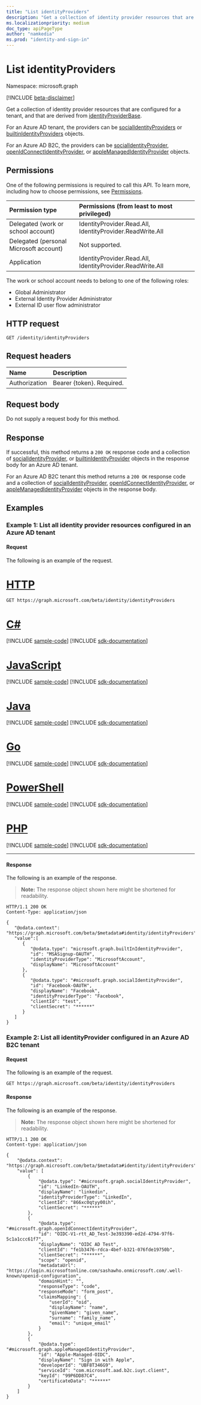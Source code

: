 ```yaml
---
title: "List identityProviders"
description: "Get a collection of identity provider resources that are configured for a tenant, and that are derived from identityProviderBase."
ms.localizationpriority: medium
doc_type: apiPageType
author: "namkedia"
ms.prod: "identity-and-sign-in"
---
```


# List identityProviders
Namespace: microsoft.graph

[!INCLUDE [beta-disclaimer](../../includes/beta-disclaimer.md)]

Get a collection of identity provider resources that are configured for a tenant, and that are derived from [identityProviderBase](../resources/identityproviderbase.md).

For an Azure AD tenant, the providers can be [socialIdentityProviders](../resources/socialidentityprovider.md) or [builtinIdentityProviders](../resources/builtinidentityprovider.md) objects.

For an Azure AD B2C, the providers can be [socialIdentityProvider](../resources/socialidentityprovider.md), [openIdConnectIdentityProvider](../resources/openidconnectidentityprovider.md), or [appleManagedIdentityProvider](../resources/applemanagedidentityprovider.md) objects.

## Permissions

One of the following permissions is required to call this API. To learn more, including how to choose permissions, see [Permissions](/graph/permissions-reference).

|Permission type      | Permissions (from least to most privileged)              |
|:--------------------|:---------------------------------------------------------|
|Delegated (work or school account)|IdentityProvider.Read.All, IdentityProvider.ReadWrite.All|
|Delegated (personal Microsoft account)| Not supported.|
|Application|IdentityProvider.Read.All, IdentityProvider.ReadWrite.All|

The work or school account needs to belong to one of the following roles:

* Global Administrator
* External Identity Provider Administrator
* External ID user flow administrator

## HTTP request

<!-- { "blockType": "ignored" } -->

```http
GET /identity/identityProviders
```

## Request headers

|Name|Description|
|:---------------|:----------|
|Authorization|Bearer {token}. Required.|

## Request body

Do not supply a request body for this method.

## Response

If successful, this method returns a `200 OK` response code and a collection of [socialIdentityProvider](../resources/socialidentityprovider.md), or [builtinIdentityProvider](../resources/builtinidentityprovider.md) objects in the response body for an Azure AD tenant.

For an Azure AD B2C tenant this method returns a `200 OK` response code and a collection of [socialIdentityProvider](../resources/socialidentityprovider.md), [openIdConnectIdentityProvider](../resources/openidconnectidentityprovider.md), or [appleManagedIdentityProvider](../resources/applemanagedidentityprovider.md) objects in the response body.

## Examples

### Example 1: List all identity provider resources configured in an Azure AD tenant

#### Request
The following is an example of the request.

# [HTTP](#tab/http)
<!-- {
  "blockType": "request",
  "name": "get_identityproviderbase_inAzureADtenant"
}
-->

``` http
GET https://graph.microsoft.com/beta/identity/identityProviders
```

# [C#](#tab/csharp)
[!INCLUDE [sample-code](../includes/snippets/csharp/get-identityproviderbase-csharp-snippets.md)]
[!INCLUDE [sdk-documentation](../includes/snippets/snippets-sdk-documentation-link.md)]

# [JavaScript](#tab/javascript)
[!INCLUDE [sample-code](../includes/snippets/javascript/get-identityproviderbase-javascript-snippets.md)]
[!INCLUDE [sdk-documentation](../includes/snippets/snippets-sdk-documentation-link.md)]

# [Java](#tab/java)
[!INCLUDE [sample-code](../includes/snippets/java/get-identityproviderbase-java-snippets.md)]
[!INCLUDE [sdk-documentation](../includes/snippets/snippets-sdk-documentation-link.md)]

# [Go](#tab/go)
[!INCLUDE [sample-code](../includes/snippets/go/get-identityproviderbase-go-snippets.md)]
[!INCLUDE [sdk-documentation](../includes/snippets/snippets-sdk-documentation-link.md)]

# [PowerShell](#tab/powershell)
[!INCLUDE [sample-code](../includes/snippets/powershell/get-identityproviderbase-powershell-snippets.md)]
[!INCLUDE [sdk-documentation](../includes/snippets/snippets-sdk-documentation-link.md)]

# [PHP](#tab/php)
[!INCLUDE [sample-code](../includes/snippets/php/get-identityproviderbase-php-snippets.md)]
[!INCLUDE [sdk-documentation](../includes/snippets/snippets-sdk-documentation-link.md)]

---

#### Response
The following is an example of the response.

>**Note:** The response object shown here might be shortened for readability.

<!-- {
  "blockType": "response",
  "truncated": true,
  "@odata.type": "microsoft.graph.identityProviderBase",
  "isCollection": true
} -->

``` http
HTTP/1.1 200 OK
Content-Type: application/json

{
   "@odata.context": "https://graph.microsoft.com/beta/$metadata#identity/identityProviders",
   "value":[
      {
         "@odata.type": "microsoft.graph.builtInIdentityProvider",
         "id": "MSASignup-OAUTH",
         "identityProviderType": "MicrosoftAccount",
         "displayName": "MicrosoftAccount"
      },
      {
         "@odata.type": "#microsoft.graph.socialIdentityProvider",
         "id": "Facebook-OAUTH",
         "displayName": "Facebook",
         "identityProviderType": "Facebook",
         "clientId": "test",
         "clientSecret": "******"
      }
   ]
}
```

### Example 2: List all **identityProvider** configured in an Azure AD B2C tenant

#### Request
The following is an example of the request.

<!-- {
  "blockType": "request",
  "name": "get_identityproviderbase_AzureB2C"
}
-->

``` http
GET https://graph.microsoft.com/beta/identity/identityProviders
```

#### Response
The following is an example of the response.

>**Note:** The response object shown here might be shortened for readability.

<!-- {
  "blockType": "response",
  "truncated": true,
  "@odata.type": "microsoft.graph.identityProviderBase",
  "isCollection": true
} -->

```http
HTTP/1.1 200 OK
Content-type: application/json

{
    "@odata.context": "https://graph.microsoft.com/beta/$metadata#identity/identityProviders",
    "value": [
        {
            "@odata.type": "#microsoft.graph.socialIdentityProvider",
            "id": "LinkedIn-OAUTH",
            "displayName": "linkedin",
            "identityProviderType": "LinkedIn",
            "clientId": "866xc0qtyy00ih",
            "clientSecret": "******"
        },
        {
            "@odata.type": "#microsoft.graph.openIdConnectIdentityProvider",
            "id": "OIDC-V1-rtt_AD_Test-3e393390-ed2d-4794-97f6-5c1a1ccc61f7",
            "displayName": "OIDC AD Test",
            "clientId": "fe1b3476-rdca-4bef-b321-076fde19750b",
            "clientSecret": "******",
            "scope": "openid",
            "metadataUrl": "https://login.microsoftonline.com/sashawho.onmicrosoft.com/.well-known/openid-configuration",
            "domainHint": "",
            "responseType": "code",
            "responseMode": "form_post",
            "claimsMapping": {
                "userId": "oid",
                "displayName": "name",
                "givenName": "given_name",
                "surname": "family_name",
                "email": "unique_email"
            }
        },
        {
            "@odata.type": "#microsoft.graph.appleManagedIdentityProvider",
            "id": "Apple-Managed-OIDC",
            "displayName": "Sign in with Apple",
            "developerId": "UBF8T346G9",
            "serviceId": "com.microsoft.aad.b2c.iuyt.client",
            "keyId": "99P6DD87C4",
            "certificateData": "******"
        }
    ]
}

```
